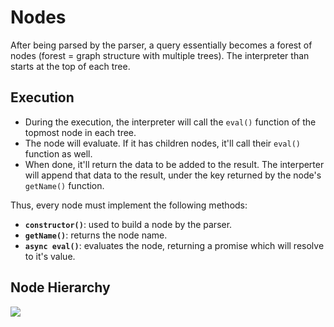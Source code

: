 # Nodes

After being parsed by the parser, a query essentially becomes a forest of nodes (forest = graph structure with multiple trees). The interpreter than starts at the top of each tree.

## Execution

- During the execution, the interpreter will call the `eval()` function of the topmost node in each tree.
- The node will evaluate. If it has children nodes, it'll call their `eval()` function as well.
- When done, it'll return the data to be added to the result. The interperter will append that data to the result, under the key returned by the node's `getName()` function.

Thus, every node must implement the following methods:

- **`constructor()`**: used to build a node by the parser.
- **`getName()`**: returns the node name.
- **`async eval()`**: evaluates the node, returning a promise which will resolve to it's value.

## Node Hierarchy

![](http://i.imgur.com/gVaFokf.jpg)